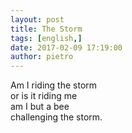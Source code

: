 ```yaml
---
layout: post
title: The Storm
tags: [english,]
date: 2017-02-09 17:19:00
author: pietro
---
```

Am I riding the storm<br/>or is it riding me<br/>am I but a bee<br/>challenging the storm.
